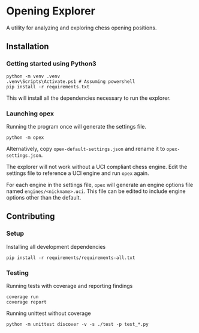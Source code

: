 # Opening Explorer

A utility for analyzing and exploring chess opening positions.

## Installation

### Getting started using Python3

    python -m venv .venv
    .venv\Scripts\Activate.ps1 # Assuming powershell
    pip install -r requirements.txt

This will install all the dependencies necessary to run the explorer.

### Launching opex

Running the program once will generate the settings file.

    python -m opex

Alternatively, copy `opex-default-settings.json` and rename it to `opex-settings.json`. 

The explorer will not work without a UCI compliant chess engine. Edit the settings file to reference a UCI engine and run `opex` again.

For each engine in the settings file, `opex` will generate an engine options file named `engines/<nickname>.uci`. This file can be edited to include engine options other than the default.

## Contributing

### Setup

Installing all development dependencies

    pip install -r requirements/requirements-all.txt

### Testing

Running tests with coverage and reporting findings

    coverage run
    coverage report

Running unittest without coverage

    python -m unittest discover -v -s ./test -p test_*.py
